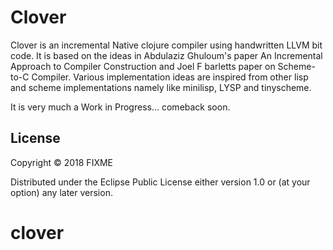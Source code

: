 # Clover

Clover is an incremental Native clojure compiler using handwritten LLVM bit code.
It is based on the ideas in Abdulaziz Ghuloum's paper An Incremental Approach to Compiler Construction and Joel F barletts paper on Scheme-to-C Compiler. 
Various implementation ideas are inspired from other lisp and scheme 
implementations namely like minilisp, LYSP and tinyscheme.

It is very much a Work in Progress... comeback soon.

## License

Copyright © 2018 FIXME

Distributed under the Eclipse Public License either version 1.0 or (at
your option) any later version.
# clover
